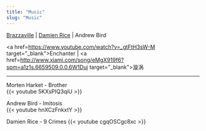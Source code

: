 ```yaml
---
title: "Music"
slug: "Music"
---
```



<a href=http://www.brazzavilleband.com/ target="_blank">Brazzaville</a> |
<a href=http://www.damienrice.com/ target="_blank">Damien Rice</a> |
Andrew Bird 

<a href=https://www.youtube.com/watch?v=_gtFtH3sW-M target="_blank">Enchanter</a>  |
<a href=http://www.xiami.com/song/eMgX919f6?spm=a1z1s.6659509.0.0.6W1Duj target="_blank">漩涡</a>

----------------------------
Morten Harket - Brother  
{{< youtube 5KXsPIQ3qiU >}}

Andrew Bird - Imitosis  
{{< youtube hnXCzFnkxtY >}}

Damien Rice - 9 Crimes
{{< youtube cgqOSCgc8xc >}}
